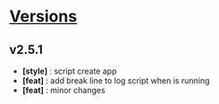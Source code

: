 # [Versions](https://github.com/Tracktor/eslint-config-react-tracktor/releases)


## v2.5.1
- **[style]** : script create app
- **[feat]** : add break line to log script when is running
- **[feat]** : minor changes
